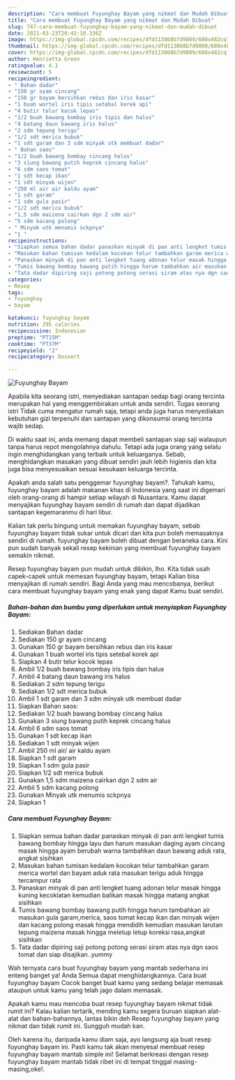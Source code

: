 ```yaml
---
description: "Cara membuat Fuyunghay Bayam yang nikmat dan Mudah Dibuat"
title: "Cara membuat Fuyunghay Bayam yang nikmat dan Mudah Dibuat"
slug: 747-cara-membuat-fuyunghay-bayam-yang-nikmat-dan-mudah-dibuat
date: 2021-03-23T20:43:10.336Z
image: https://img-global.cpcdn.com/recipes/dfd113868b7d9809/680x482cq70/fuyunghay-bayam-foto-resep-utama.jpg
thumbnail: https://img-global.cpcdn.com/recipes/dfd113868b7d9809/680x482cq70/fuyunghay-bayam-foto-resep-utama.jpg
cover: https://img-global.cpcdn.com/recipes/dfd113868b7d9809/680x482cq70/fuyunghay-bayam-foto-resep-utama.jpg
author: Henrietta Green
ratingvalue: 4.1
reviewcount: 5
recipeingredient:
- " Bahan dadar"
- "150 gr ayam cincang"
- "150 gr bayam bersihkan rebus dan iris kasar"
- "1 buah wortel iris tipis setebal korek api"
- "4 butir telur kocok lepas"
- "1/2 buah bawang bombay iris tipis dan halus"
- "4 batang daun bawang iris halus"
- "2 sdm tepung terigu"
- "1/2 sdt merica bubuk"
- "1 sdt garam dan 3 sdm minyak utk membuat dadar"
- " Bahan saos"
- "1/2 buah bawang bombay cincang halus"
- "3 siung bawang putih keprek cincang halus"
- "6 sdm saos tomat"
- "1 sdt kecap ikan"
- "1 sdt minyak wijen"
- "250 ml air air kaldu ayam"
- "1 sdt garam"
- "1 sdm gula pasir"
- "1/2 sdt merica bubuk"
- "1,5 sdm maizena cairkan dgn 2 sdm air"
- "5 sdm kacang polong"
- " Minyak utk menumis sckpnya"
- "1 "
recipeinstructions:
- "Siapkan semua bahan dadar panaskan minyak di pan anti lengket tumis bawang bombay hingga layu dan harum masukan daging ayam cincang masak hingga ayam berubah warna tambahkan daun bawang aduk rata, angkat sisihkan"
- "Masukan bahan tumisan kedalam kocokan telur tambahkan garam merica wortel dan bayam aduk rata masukan terigu aduk hingga tercampur rata"
- "Panaskan minyak di pan anti lengket tuang adonan telur masak hingga kuning kecoklatan kemudian balikan masak hingga matang angkat sisihkan"
- "Tumis bawang bombay bawang putih hingga harum tambahkan air masukan gula garam,merica, saos tomat kecap ikan dan minyak wijen dan kacang polong masak hingga mendidih kemudian masukan larutan tepung maizena masak hingga meletup letup koreksi rasa,angkat sisihkan"
- "Tata dadar dipiring saji potong potong serasi siram atas nya dgn saos tomat dan siap disajikan..yummy"
categories:
- Resep
tags:
- fuyunghay
- bayam

katakunci: fuyunghay bayam 
nutrition: 295 calories
recipecuisine: Indonesian
preptime: "PT15M"
cooktime: "PT37M"
recipeyield: "2"
recipecategory: Dessert

---
```



![Fuyunghay Bayam](https://img-global.cpcdn.com/recipes/dfd113868b7d9809/680x482cq70/fuyunghay-bayam-foto-resep-utama.jpg)

Apabila kita seorang istri, menyediakan santapan sedap bagi orang tercinta merupakan hal yang menggembirakan untuk anda sendiri. Tugas seorang istri Tidak cuma mengatur rumah saja, tetapi anda juga harus menyediakan kebutuhan gizi terpenuhi dan santapan yang dikonsumsi orang tercinta wajib sedap.

Di waktu  saat ini, anda memang dapat membeli santapan siap saji walaupun tanpa harus repot mengolahnya dahulu. Tetapi ada juga orang yang selalu ingin menghidangkan yang terbaik untuk keluarganya. Sebab, menghidangkan masakan yang dibuat sendiri jauh lebih higienis dan kita juga bisa menyesuaikan sesuai kesukaan keluarga tercinta. 



Apakah anda salah satu penggemar fuyunghay bayam?. Tahukah kamu, fuyunghay bayam adalah makanan khas di Indonesia yang saat ini digemari oleh orang-orang di hampir setiap wilayah di Nusantara. Kamu dapat menyajikan fuyunghay bayam sendiri di rumah dan dapat dijadikan santapan kegemaranmu di hari libur.

Kalian tak perlu bingung untuk memakan fuyunghay bayam, sebab fuyunghay bayam tidak sukar untuk dicari dan kita pun boleh memasaknya sendiri di rumah. fuyunghay bayam boleh dibuat dengan beraneka cara. Kini pun sudah banyak sekali resep kekinian yang membuat fuyunghay bayam semakin nikmat.

Resep fuyunghay bayam pun mudah untuk dibikin, lho. Kita tidak usah capek-capek untuk memesan fuyunghay bayam, tetapi Kalian bisa menyajikan di rumah sendiri. Bagi Anda yang mau mencobanya, berikut cara membuat fuyunghay bayam yang enak yang dapat Kamu buat sendiri.

<!--inarticleads1-->

##### Bahan-bahan dan bumbu yang diperlukan untuk menyiapkan Fuyunghay Bayam:

1. Sediakan  Bahan dadar
1. Sediakan 150 gr ayam cincang
1. Gunakan 150 gr bayam bersihkan rebus dan iris kasar
1. Gunakan 1 buah wortel iris tipis setebal korek api
1. Siapkan 4 butir telur kocok lepas
1. Ambil 1/2 buah bawang bombay iris tipis dan halus
1. Ambil 4 batang daun bawang iris halus
1. Sediakan 2 sdm tepung terigu
1. Sediakan 1/2 sdt merica bubuk
1. Ambil 1 sdt garam dan 3 sdm minyak utk membuat dadar
1. Siapkan  Bahan saos:
1. Sediakan 1/2 buah bawang bombay cincang halus
1. Gunakan 3 siung bawang putih keprek cincang halus
1. Ambil 6 sdm saos tomat
1. Gunakan 1 sdt kecap ikan
1. Sediakan 1 sdt minyak wijen
1. Ambil 250 ml air/ air kaldu ayam
1. Siapkan 1 sdt garam
1. Siapkan 1 sdm gula pasir
1. Siapkan 1/2 sdt merica bubuk
1. Gunakan 1,5 sdm maizena cairkan dgn 2 sdm air
1. Ambil 5 sdm kacang polong
1. Gunakan  Minyak utk menumis sckpnya
1. Siapkan 1 




<!--inarticleads2-->

##### Cara membuat Fuyunghay Bayam:

1. Siapkan semua bahan dadar panaskan minyak di pan anti lengket tumis bawang bombay hingga layu dan harum masukan daging ayam cincang masak hingga ayam berubah warna tambahkan daun bawang aduk rata, angkat sisihkan
1. Masukan bahan tumisan kedalam kocokan telur tambahkan garam merica wortel dan bayam aduk rata masukan terigu aduk hingga tercampur rata
1. Panaskan minyak di pan anti lengket tuang adonan telur masak hingga kuning kecoklatan kemudian balikan masak hingga matang angkat sisihkan
1. Tumis bawang bombay bawang putih hingga harum tambahkan air masukan gula garam,merica, saos tomat kecap ikan dan minyak wijen dan kacang polong masak hingga mendidih kemudian masukan larutan tepung maizena masak hingga meletup letup koreksi rasa,angkat sisihkan
1. Tata dadar dipiring saji potong potong serasi siram atas nya dgn saos tomat dan siap disajikan..yummy




Wah ternyata cara buat fuyunghay bayam yang mantab sederhana ini enteng banget ya! Anda Semua dapat menghidangkannya. Cara buat fuyunghay bayam Cocok banget buat kamu yang sedang belajar memasak ataupun untuk kamu yang telah jago dalam memasak.

Apakah kamu mau mencoba buat resep fuyunghay bayam nikmat tidak rumit ini? Kalau kalian tertarik, mending kamu segera buruan siapkan alat-alat dan bahan-bahannya, lantas bikin deh Resep fuyunghay bayam yang nikmat dan tidak rumit ini. Sungguh mudah kan. 

Oleh karena itu, daripada kamu diam saja, ayo langsung aja buat resep fuyunghay bayam ini. Pasti kamu tak akan menyesal membuat resep fuyunghay bayam mantab simple ini! Selamat berkreasi dengan resep fuyunghay bayam mantab tidak ribet ini di tempat tinggal masing-masing,oke!.

